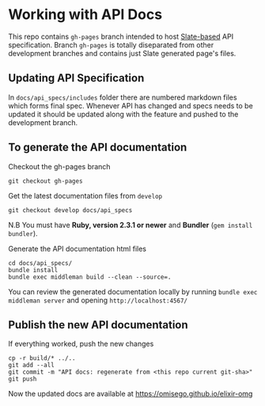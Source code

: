 # Working with API Docs

This repo contains `gh-pages` branch intended to host [Slate-based](#todo) API specification. Branch `gh-pages` is totally diseparated from other development branches and contains just Slate generated page's files.

## Updating API Specification
In `docs/api_specs/includes` folder there are numbered markdown files which forms final spec. Whenever API has changed and specs needs to be updated it should be updated along with the feature and pushed to the development branch. 

## To generate the API documentation

Checkout the gh-pages branch
```
git checkout gh-pages
```

Get the latest documentation files from `develop`
```
git checkout develop docs/api_specs
```

N.B You must have **Ruby, version 2.3.1 or newer** and **Bundler** (`gem install bundler`).

Generate the API documentation html files
```
cd docs/api_specs/
bundle install
bundle exec middleman build --clean --source=.
```

You can review the generated documentation locally by running `bundle exec middleman server` and opening `http://localhost:4567/`

## Publish the new API documentation

If everything worked, push the new changes
```
cp -r build/* ../..
git add --all
git commit -m "API docs: regenerate from <this repo current git-sha>"
git push
```

Now the updated docs are available at https://omisego.github.io/elixir-omg
